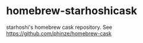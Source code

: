 homebrew-starhoshicask
======================

starhoshi's homebrew cask repository. See https://github.com/phinze/homebrew-cask
